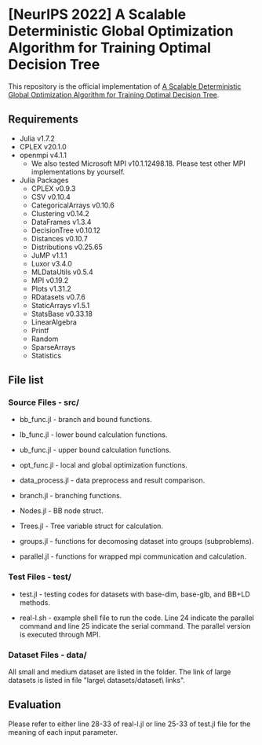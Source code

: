 # [NeurIPS 2022] A Scalable Deterministic Global Optimization Algorithm for Training Optimal Decision Tree
This repository is the official implementation of [A Scalable Deterministic Global Optimization Algorithm for Training Optimal Decision Tree](https://nips.cc/Conferences/2022/Schedule?showEvent=53587). 

## Requirements
* Julia v1.7.2
* CPLEX v20.1.0
* openmpi v4.1.1 
    * We also tested Microsoft MPI v10.1.12498.18. Please test other MPI implementations by yourself. 
* Julia Packages
    * CPLEX v0.9.3
    * CSV v0.10.4
    * CategoricalArrays v0.10.6
    * Clustering v0.14.2
    * DataFrames v1.3.4
    * DecisionTree v0.10.12
    * Distances v0.10.7
    * Distributions v0.25.65
    * JuMP v1.1.1
    * Luxor v3.4.0
    * MLDataUtils v0.5.4
    * MPI v0.19.2
    * Plots v1.31.2
    * RDatasets v0.7.6
    * StaticArrays v1.5.1
    * StatsBase v0.33.18
    * LinearAlgebra
    * Printf
    * Random
    * SparseArrays
    * Statistics

## File list
###  Source Files - src/
* bb_func.jl - branch and bound functions.

* lb_func.jl - lower bound calculation functions.

* ub_func.jl - upper bound calculation functions.

* opt_func.jl - local and global optimization functions.

* data_process.jl - data preprocess and result comparison.

* branch.jl - branching functions.

* Nodes.jl - BB node struct.

* Trees.jl - Tree variable struct for calculation.

* groups.jl - functions for decomosing dataset into groups (subproblems).

* parallel.jl - functions for wrapped mpi communication and calculation.
### Test Files - test/
* test.jl - testing codes for datasets with base-dim, base-glb, and BB+LD methods.

* real-l.sh - example shell file to run the code. Line 24 indicate the parallel command and line 25 indicate the serial command. The parallel version is executed through MPI. 
### Dataset Files - data/
All small and medium dataset are listed in the folder. The link of large datasets is listed in file "large\ datasets/dataset\ links". 
## Evaluation
Please refer to either line 28-33 of real-l.jl or line 25-33 of test.jl file for the meaning of each input parameter.

